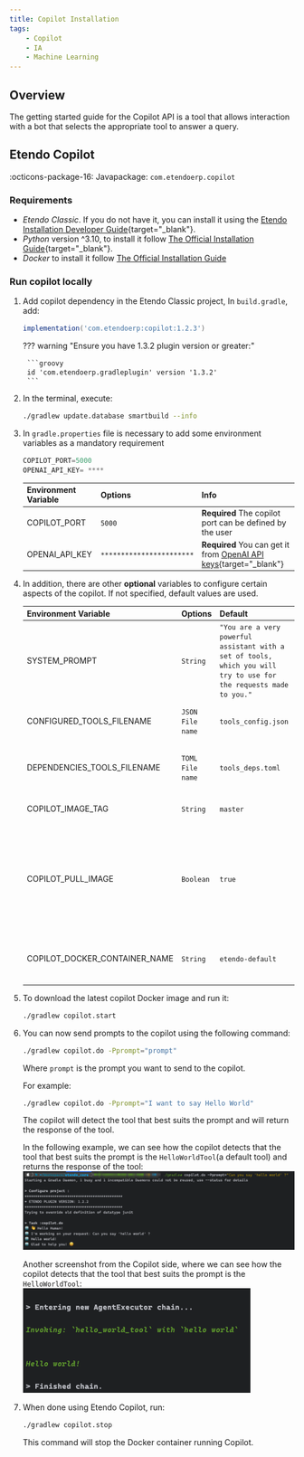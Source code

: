 ```yaml
---
title: Copilot Installation
tags:
    - Copilot
    - IA
    - Machine Learning
---
```

## Overview

The getting started guide for the Copilot API is a tool that allows interaction with a bot that selects the appropriate tool to answer a query.

## Etendo Copilot
:octicons-package-16: Javapackage: `com.etendoerp.copilot`

### Requirements
- *Etendo Classic*. If you do not have it, you can install it using the [Etendo Installation Developer Guide](/developer-guide/etendo-classic/getting-started/installation/install-etendo-development-environment/){target="_blank"}.
- *Python* version ^3.10, to install it follow [The Official Installation Guide](https://www.python.org/downloads/){target="_blank"}.
- *Docker* to install it follow [The Official Installation Guide](https://docs.docker.com/engine/install/)

### Run copilot locally

1. Add copilot dependency in the Etendo Classic project, In `build.gradle`, add:
    ```groovy
    implementation('com.etendoerp:copilot:1.2.3')
    ```

    ??? warning "Ensure you have 1.3.2 plugin version or greater:"
        
        ```groovy
        id 'com.etendoerp.gradleplugin' version '1.3.2'
        ```

2. In the terminal, execute:
    ``` bash title="Terminal"
    ./gradlew update.database smartbuild --info
    ```

3. In `gradle.properties` file is necessary to add some environment variables as a mandatory requirement


    ```groovy title="gradle.properties"
    COPILOT_PORT=5000
    OPENAI_API_KEY= ****
    ```

    | **Environment Variable**   | **Options**  | **Info** |
    | -------------------------- | -------------| -------- |
    | COPILOT_PORT           | `5000`   | **Required** The copilot port can be defined by the user |
    | OPENAI_API_KEY         | `***********************` | **Required** You can get it from [OpenAI API keys](https://platform.openai.com/account/api-keys){target="_blank"} |
  

4. In addition, there are other **optional** variables to configure certain aspects of the copilot. If not specified, default values are used.
    
    | **Environment Variable**    | **Options**  | **Default**  | **Info** |
    | ----------------------------| -------------| -------------| -------- |
    | SYSTEM_PROMPT  | `String` | `"You are a very powerful assistant with a set of tools, which you will try to use for the requests made to you."` | The prompt that will be used to make the request to the agent and that will condition the response and behavior of the copilot.|
    | CONFIGURED_TOOLS_FILENAME | `JSON File name` | `tools_config.json` | The name of the file that contains the configuration of the enabled tools. |
    | DEPENDENCIES_TOOLS_FILENAME | `TOML File name` | `tools_deps.toml` | The name of the file that contains the configuration of the dependencies of the tools. |
    | COPILOT_IMAGE_TAG | `String` | `master` | The tag of the copilot docker image that will be used. |
    | COPILOT_PULL_IMAGE | `Boolean` | `true` | If true, the copilot docker image will be pulled from docker hub. If false, gradle will try to use the local image with the tag specified in COPILOT_IMAGE_TAG, but if it does not exist, it will be pulled from docker hub. |
    | COPILOT_DOCKER_CONTAINER_NAME | `String` | `etendo-default` | The name of the docker container that will be created to run the copilot docker image. |



5. To download the latest copilot Docker image and run it:

    ``` bash title="Terminal"
    ./gradlew copilot.start
    ```

6. You can now send prompts to the copilot using the following command:

    ``` bash title="Terminal"
    ./gradlew copilot.do -Pprompt="prompt"
    ```

    Where `prompt` is the prompt you want to send to the copilot.

    For example:

    ``` bash title="Terminal"
    ./gradlew copilot.do -Pprompt="I want to say Hello World"
    ```

    The copilot will detect the tool that best suits the prompt and will return the response of the tool.

    In the following example, we can see how the copilot detects that the tool that best suits the prompt is the `HelloWorldTool`(a default tool) and returns the response of the tool:
    ![Alt text](/assets/developer-guide/etendo-copilot/getting-started/helloworld.png)
    
    Another screenshot from the Copilot side, where we can see how the copilot detects that the tool that best suits the prompt is the `HelloWorldTool`:
    ![Alt text](/assets/developer-guide/etendo-copilot/getting-started/helloworld-1.png)

7. When done using Etendo Copilot, run:

    ```bash
    ./gradlew copilot.stop
    ```

    This command will stop the Docker container running Copilot.

